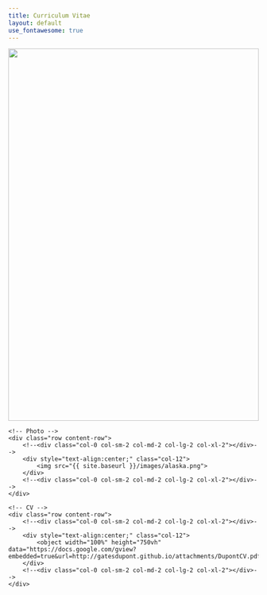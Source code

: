```yaml
---
title: Curriculum Vitae
layout: default
use_fontawesome: true
---
```


<div class="row content-row">
    <div class="col-12 col-sm-12 col-md-6 col-lg-6 col-xl-6">
        <object width="100%" height="750vh" data="https://docs.google.com/gview?embedded=true&url=http://gatesdupont.github.io/attachments/DupontCV.pdf">
    </div>
    <div style="text-align:center;" class="col-12 col-sm-12 col-md-6 col-lg-6 col-xl-6">
        <img width="100%" height="750vh" src="{{ site.baseurl }}/images/alaska.jpeg">
    </div>
</div>


```
<!-- Photo -->
<div class="row content-row">
    <!--<div class="col-0 col-sm-2 col-md-2 col-lg-2 col-xl-2"></div>-->
    <div style="text-align:center;" class="col-12">
        <img src="{{ site.baseurl }}/images/alaska.png">
    </div>
    <!--<div class="col-0 col-sm-2 col-md-2 col-lg-2 col-xl-2"></div>-->
</div>

<!-- CV -->
<div class="row content-row">
    <!--<div class="col-0 col-sm-2 col-md-2 col-lg-2 col-xl-2"></div>-->
    <div style="text-align:center;" class="col-12">
        <object width="100%" height="750vh" data="https://docs.google.com/gview?embedded=true&url=http://gatesdupont.github.io/attachments/DupontCV.pdf">
    </div>
    <!--<div class="col-0 col-sm-2 col-md-2 col-lg-2 col-xl-2"></div>-->
</div>
```


    
